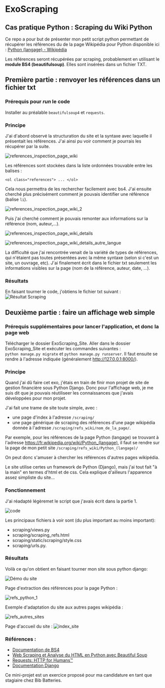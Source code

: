 # ExoScraping
## Cas pratique Python : Scraping du Wiki Python

Ce repo a pour but de présenter mon petit script python permettant de récupérer les références du de la page Wikipédia pour Python disponible ici :  [Python  (langage) - Wikipédia](https://fr.wikipedia.org/wiki/Python_(langage))

Les références seront récupérées par scraping, probablement en utilisant le **module BS4 (beautifulsoup)**. Elles sont insérées dans un fichier TXT.

## Première partie : renvoyer les références dans un fichier txt
### Prérequis pour _run_ le code
Installer au préalable ```beautifulsoup4``` et ```requests```.

### Principe

J'ai d'abord observé la structuration du site et la syntaxe avec laquelle il présentait les références. J'ai ainsi pu voir comment je pourrais les récupérer par la suite.

![references_inspection_page_wiki](https://user-images.githubusercontent.com/100777239/235661007-b1704f75-9165-4b1d-af80-78d55f7b3371.png)

Les références sont stockées dans la liste ordonnées trouvable entre les balises : 
```
<ol class="references"> ... </ol>
```

Cela nous permettra de les rechercher facilement avec bs4.
J'ai ensuite cherché plus précisément comment je pouvais identifier une référence (balise ```li```).

![references_inspection_page_wiki_2](https://user-images.githubusercontent.com/100777239/235661787-fc00337a-a511-4f16-a562-33bc82b9cd45.png)

Puis j'ai cherché comment je pouvais remonter aux informations sur la référence (nom, auteur,...).

![references_inspection_page_wiki_details](https://user-images.githubusercontent.com/100777239/235663541-87eefc42-ad74-48e9-b4a7-743448cbb130.png)

![references_inspection_page_wiki_details_autre_langue](https://user-images.githubusercontent.com/100777239/235663561-5dc76580-eea9-462d-93ab-e5fbc97ed3ad.png)

La difficulté que j'ai rencontrée venait de la variété de types de références, qui n'étaient pas toutes présentées avec la même syntaxe (selon si c'est un site, un ouvrage, etc). J'ai finalement écrit dans le fichier txt seulement les informations visibles sur la page (nom de la référence, auteur, date, ...).

### Résultats
En faisant tourner le code, j'obtiens le fichier txt suivant : 
![Résultat Scraping](https://user-images.githubusercontent.com/100777239/235837958-779ed774-8704-4a73-8bd6-b4baada3e933.png)

## Deuxième partie : faire un affichage web simple
### Prérequis supplémentaires pour lancer l'application, et donc la page web
Télécharger le dossier ExoScraping_Site. Aller dans le dossier ExoScraping_Site et exécuter les commandes suivantes :  
```python manage.py migrate``` et ```python manage.py runserver```. Il faut ensuite se rendre à l'adresse indiquée (généralement http://127.0.0.1:8000/).

### Principe
Quand j'ai dû faire cet exo, j'étais en train de finir mon projet de site de gestion financière sous Python Django. Donc pour l'affichage web, je me suis dit que je pouvais réutiliseer les connaissances que j'avais développées pour mon projet.

J'ai fait une trame de site toute simple, avec :
- une page d'index à l'adresse ```/scraping/```
- une page générique de scraping des références d'une page wikipédia donnée à l'adresse ```/scraping/refs_wiki/nom_de_la_page/```.

Par exemple, pour les références de la page Python (langage) se trouvant à l'adresse https://fr.wikipedia.org/wiki/Python_(langage), il faut se rendre sur la page de mon petit site ```/scraping/refs_wiki/Python_(langage)/```
    
On peut donc s'amuser à chercher les références d'autres pages wikipédia.

Le site utilise certes un framework de Python (Django), mais j'ai tout fait "à la main" en termes d'html et de css. Cela explique d'ailleurs l'apparence assez simpliste du site...

### Fonctionnement
J'ai réadapté légèremet le script que j'avais écrit dans la partie 1.

![code](https://github.com/Tejante132/ExoScraping/assets/100777239/db170c57-29c0-461a-ba2d-0eb5382e6b05)

Les principaux fichiers à voir sont (du plus important au moins important):
- scraping/views.py
- scraping/scraping_refs.html
- scraping/static/scraping/style.css
- scraping/urls.py.

### Résultats
Voilà ce qu'on obtient en faisant tourner mon site sous python django:

![Démo du site](https://github.com/Tejante132/ExoScraping/assets/100777239/52571627-40fe-47c3-9760-48da462f2d53)


Page d'extraction des références pour la page Python :

![refs_python_1](https://github.com/Tejante132/ExoScraping/assets/100777239/d9f66fe4-6e46-473f-8749-16318a33cb53)


Exemple d'adaptation du site aux autres pages wikipédia :

![refs_autres_sites](https://github.com/Tejante132/ExoScraping/assets/100777239/9eb92a68-9f62-463b-8968-ed1c7ef15ab9)


Page d'accueil du site : 
![index_site](https://github.com/Tejante132/ExoScraping/assets/100777239/aa7d86c0-6873-4696-88d0-12d82c571182)


### Références : 
- [Documentation de BS4](https://www.crummy.com/software/BeautifulSoup/bs4/doc/)
- [Web Scraping et Analyse du HTML en Python avec Beautiful Soup](https://www.twilio.com/fr/blog/web-scraping-analyse-html-python-beautiful-soup)
- [Requests: HTTP for Humans™](https://docs.python-requests.org/en/latest/)
- [Documentation Django](https://docs.djangoproject.com/en/4.2/)


Ce mini-projet est un exercice proposé pour ma candidature en tant que stagiaire chez Bib Batteries.
